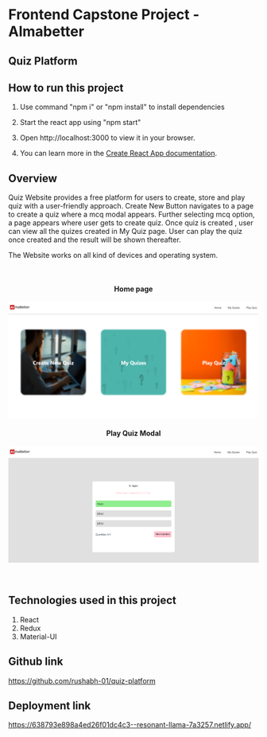 # Frontend Capstone Project - Almabetter

## Quiz Platform

## How to run this project

1. Use command "npm i" or "npm install" to install dependencies

2. Start the react app using "npm start"

3. Open http://localhost:3000 to view it in your browser.

4. You can learn more in the [Create React App documentation](https://facebook.github.io/create-react-app/docs/getting-started).


## Overview

Quiz Website provides a free platform for users to create, store and play quiz with a user-friendly approach.
Create New Button navigates to a page to create a quiz where a mcq modal appears.
Further selecting mcq option, a page appears where user gets to create quiz.
Once quiz is created , user can view all the quizes created in My Quiz page.
User can play the quiz once created and the result will be shown thereafter.

The Website works on all kind of devices and operating system.

<br>

<p align="center">
<h4 align="center">Home page</h4>
  <img src="src\images\overview1.png"  title="Landing Page">
  <br>
  <h4 align="center">Play Quiz Modal</h4>
  <img src="src\images\overview2.png"  alt="Play Quiz Modal">
</p>

<br>

## Technologies used in this project

1. React
2. Redux
3. Material-UI


## Github link

https://github.com/rushabh-01/quiz-platform


## Deployment link

https://638793e898a4ed26f01dc4c3--resonant-llama-7a3257.netlify.app/